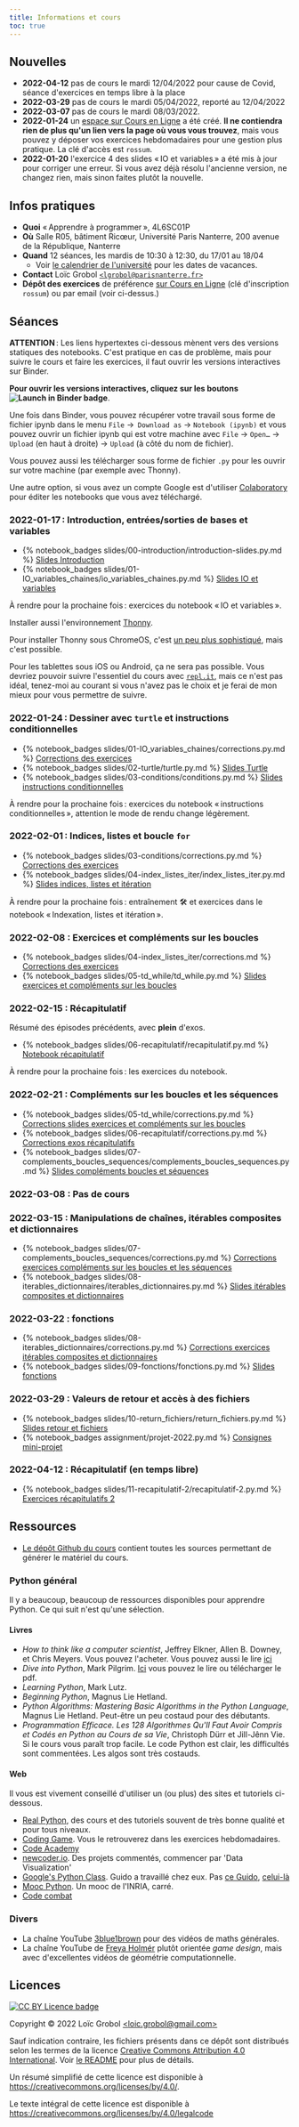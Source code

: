 ```yaml
---
title: Informations et cours
toc: true
---
```


[comment]: <> "LTeX: language=fr"

## Nouvelles

- **2022-04-12** pas de cours le mardi 12/04/2022 pour cause de Covid, séance d'exercices en temps
  libre à la place
- **2022-03-29** pas de cours le mardi 05/04/2022, reporté au 12/04/2022
- **2022-03-07** pas de cours le mardi 08/03/2022.
- **2022-01-24** un [espace sur Cours en
  Ligne](https://coursenligne.parisnanterre.fr/course/view.php?id=7694) a été créé. **Il ne
  contiendra rien de plus qu'un lien vers la page où vous vous trouvez**, mais vous pouvez y déposer
  vos exercices hebdomadaires pour une gestion plus pratique. La clé d'accès est `rossum`.
- **2022-01-20** l'exercice 4 des slides « IO et variables » a été mis à jour pour corriger une
  erreur. Si vous avez déjà résolu l'ancienne version, ne changez rien, mais sinon faites plutôt la
  nouvelle.

## Infos pratiques

- **Quoi** « Apprendre à programmer », 4L6SC01P
- **Où** Salle R05, bâtiment Ricœur, Université Paris Nanterre, 200 avenue de la République,
  Nanterre
- **Quand** 12 séances, les mardis de 10:30 à 12:30, du 17/01 au 18/04
  - Voir [le calendrier de
    l'université](https://etudiants.parisnanterre.fr/calendrier-universitaire-2021-2022-1018180.kjsp)
    pour les dates de vacances.
- **Contact** Loïc Grobol [`<lgrobol@parisnanterre.fr>`](mailto:lgrobol@parisnanterre.fr)
- **Dépôt des exercices** de préférence [sur Cours en Ligne](https://coursenligne.parisnanterre.fr/course/view.php?id=7694) (clé d'inscription `rossum`)
  ou par email (voir ci-dessus.)

## Séances

**ATTENTION** : Les liens hypertextes ci-dessous mènent vers des versions statiques des notebooks.
C'est pratique en cas de problème, mais pour suivre le cours et faire les exercices, il faut ouvrir
les versions interactives sur Binder.

<strong>Pour ouvrir les versions interactives, cliquez sur les boutons ![Launch in Binder
  badge](https://mybinder.org/badge_logo.svg)</strong>.

Une fois dans Binder, vous pouvez récupérer votre travail sous forme de fichier ipynb dans le menu
`File` →  `Download as` → `Notebook (ipynb)` et vous pouvez ouvrir un fichier ipynb qui est votre
machine avec `File` → `Open…` → `Upload` (en haut à droite) → `Upload` (à côté du nom de fichier).

Vous pouvez aussi les télécharger sous forme de fichier `.py` pour les ouvrir sur votre machine (par
exemple avec Thonny).

Une autre option, si vous avez un compte Google est d'utiliser
[Colaboratory](https://colab.research.google.com/) pour éditer les notebooks que vous avez
téléchargé.

### 2022-01-17 : Introduction, entrées/sorties de bases et variables

- {% notebook_badges slides/00-introduction/introduction-slides.py.md %}
  [Slides Introduction](slides/00-introduction/introduction-slides.py.html)
- {% notebook_badges slides/01-IO_variables_chaines/io_variables_chaines.py.md %}
  [Slides IO et variables](slides/01-IO_variables_chaines/io_variables_chaines.py.html)

À rendre pour la prochaine fois : exercices du notebook « IO et variables ».

Installer aussi l'environnement [Thonny](https://thonny.org).

Pour installer Thonny sous ChromeOS, c'est [un peu plus
sophistiqué](https://boldidea.org/static/thonny/chromebook.html), mais c'est possible.

Pour les tablettes sous iOS ou Android, ça ne sera pas possible. Vous devriez pouvoir suivre
l'essentiel du cours avec [`repl.it`](https://repl.it), mais ce n'est pas idéal, tenez-moi au
courant si vous n'avez pas le choix et je ferai de mon mieux pour vous permettre de suivre.

### 2022-01-24 : Dessiner avec `turtle` et instructions conditionnelles

- {% notebook_badges slides/01-IO_variables_chaines/corrections.py.md %}
  [Corrections des exercices](slides/01-IO_variables_chaines/corrections.py.html)
- {% notebook_badges slides/02-turtle/turtle.py.md %}
  [Slides Turtle](slides/02-turtle/turtle.py.html)
- {% notebook_badges slides/03-conditions/conditions.py.md %}
  [Slides instructions conditionnelles](slides/03-conditions/conditions.py.html)

À rendre pour la prochaine fois : exercices du notebook « instructions conditionnelles », attention
le mode de rendu change légèrement.

### 2022-02-01 : Indices, listes et boucle `for`

- {% notebook_badges slides/03-conditions/corrections.py.md %}
  [Corrections des exercices](slides/03-conditions/corrections.py.html)
- {% notebook_badges slides/04-index_listes_iter/index_listes_iter.py.md %}
  [Slides indices, listes et itération](slides/04-index_listes_iter/index_listes_iter.py.html)

À rendre pour la prochaine fois : entraînement 🛠️ et exercices dans le notebook « Indexation, listes
et itération ».

### 2022-02-08 : Exercices et compléments sur les boucles

- {% notebook_badges slides/04-index_listes_iter/corrections.md %}
  [Corrections des exercices](slides/04-index_listes_iter/corrections.py.html)
- {% notebook_badges slides/05-td_while/td_while.py.md %}
  [Slides exercices et compléments sur les boucles](slides/05-td_while/td_while.py.html)

### 2022-02-15 : Récapitulatif

Résumé des épisodes précédents, avec **plein** d'exos.

- {% notebook_badges slides/06-recapitulatif/recapitulatif.py.md %}
[Notebook récapitulatif](slides/06-recapitulatif/recapitulatif.py.html)

À rendre pour la prochaine fois : les exercices du notebook.

### 2022-02-21 : Compléments sur les boucles et les séquences

- {% notebook_badges slides/05-td_while/corrections.py.md %}
  [Corrections slides exercices et compléments sur les
  boucles](slides/05-td_while/corrections.py.html)
- {% notebook_badges slides/06-recapitulatif/corrections.py.md %}
  [Corrections exos récapitulatifs](slides/06-recapitulatif/corrections.py.html)
- {% notebook_badges slides/07-complements_boucles_sequences/complements_boucles_sequences.py.md %}
  [Slides compléments boucles et
  séquences](slides/07-complements_boucles_sequences/complements_boucles_sequences.py.html)

### 2022-03-08 : Pas de cours

### 2022-03-15 : Manipulations de chaînes, itérables composites et dictionnaires

- {% notebook_badges slides/07-complements_boucles_sequences/corrections.py.md %}
  [Corrections exercices compléments sur les boucles et les séquences](slides/07-complements_boucles_sequences/corrections.py.html)
- {% notebook_badges slides/08-iterables_dictionnaires/iterables_dictionnaires.py.md %}
  [Slides itérables composites et dictionnaires](slides/08-iterables_dictionnaires/iterables_dictionnaires.py.html)

### 2022-03-22 : fonctions

- {% notebook_badges slides/08-iterables_dictionnaires/corrections.py.md %}
  [Corrections exercices itérables composites et dictionnaires](slides/08-iterables_dictionnaires/corrections.py.html)
- {% notebook_badges slides/09-fonctions/fonctions.py.md %}
  [Slides fonctions](slides/09-fonctions/fonctions.py.html)

### 2022-03-29 : Valeurs de retour et accès à des fichiers

- {% notebook_badges slides/10-return_fichiers/return_fichiers.py.md %}
  [Slides retour et fichiers](slides/10-return_fichiers/return_fichiers.py.html)
- {% notebook_badges assignment/projet-2022.py.md %}
  [Consignes mini-projet](assignment/projet-2022.py.html)

### 2022-04-12 : Récapitulatif (en temps libre)

- {% notebook_badges slides/11-recapitulatif-2/recapitulatif-2.py.md %} [Exercices récapitulatifs
  2](slides/11-recapitulatif-2/recapitulatif-2.py.html)

## Ressources

- [Le dépôt Github du cours](https://github.com/LoicGrobol/apprendre-programmer/) contient toutes
  les sources permettant de générer le matériel du cours.

### Python général

Il y a beaucoup, beaucoup de ressources disponibles pour apprendre Python. Ce qui suit n'est qu'une
sélection.

#### Livres

- *How to think like a computer scientist*, Jeffrey Elkner, Allen B. Downey, et Chris Meyers. Vous
  pouvez l'acheter. Vous pouvez aussi le lire
  [ici](http://openbookproject.net/thinkcs/python/english3e/)
- *Dive into Python*, Mark Pilgrim. [Ici](http://www.diveintopython3.net/) vous pouvez le lire ou
  télécharger le pdf.
- *Learning Python*, Mark Lutz.
- *Beginning Python*, Magnus Lie Hetland.
- *Python Algorithms: Mastering Basic Algorithms in the Python Language*, Magnus Lie Hetland.
  Peut-être un peu costaud pour des débutants.
- *Programmation Efficace. Les 128 Algorithmes Qu'Il Faut Avoir Compris et Codés en Python au Cours
  de sa Vie*, Christoph Dürr et Jill-Jênn Vie. Si le cours vous paraît trop facile. Le code Python
  est clair, les difficultés sont commentées. Les algos sont très costauds.

#### Web

Il vous est vivement conseillé d'utiliser un (ou plus) des sites et tutoriels ci-dessous.

- [Real Python](https://realpython.com), des cours et des tutoriels souvent de très bonne qualité et
  pour tous niveaux.
- [Coding Game](https://www.codingame.com/home). Vous le retrouverez dans les exercices
  hebdomadaires.
- [Code Academy](https://www.codecademy.com/fr/learn/python)
- [newcoder.io](http://newcoder.io/). Des projets commentés, commencer par 'Data Visualization'
- [Google's Python Class](https://developers.google.com/edu/python/). Guido a travaillé chez eux.
  Pas [ce
  Guido](http://vignette2.wikia.nocookie.net/pixar/images/1/10/Guido.png/revision/latest?cb=20140314012724),
  [celui-là](https://en.wikipedia.org/wiki/Guido_van_Rossum#/media/File:Guido_van_Rossum_OSCON_2006.jpg)
- [Mooc Python](https://www.fun-mooc.fr/courses/inria/41001S03/session03/about#). Un mooc de
  l'INRIA, carré.
- [Code combat](https://codecombat.com/)

### Divers

- La chaîne YouTube [3blue1brown](https://www.youtube.com/c/3blue1brown) pour des vidéos de maths
  générales.
- La chaîne YouTube de [Freya Holmér](https://www.youtube.com/c/Acegikmo) plutôt orientée *game
  design*, mais avec d'excellentes vidéos de géométrie computationnelle.

## Licences

[![CC BY Licence
badge](https://i.creativecommons.org/l/by/4.0/88x31.png)](http://creativecommons.org/licenses/by/4.0/)

Copyright © 2022 Loïc Grobol [\<loic.grobol@gmail.com\>](mailto:loic.grobol@gmail.com)

Sauf indication contraire, les fichiers présents dans ce dépôt sont distribués selon les termes de
la licence [Creative Commons Attribution 4.0
International](https://creativecommons.org/licenses/by/4.0/). Voir [le README](README.md#Licences)
pour plus de détails.

 Un résumé simplifié de cette licence est disponible à
 <https://creativecommons.org/licenses/by/4.0/>.

 Le texte intégral de cette licence est disponible à
 <https://creativecommons.org/licenses/by/4.0/legalcode>
